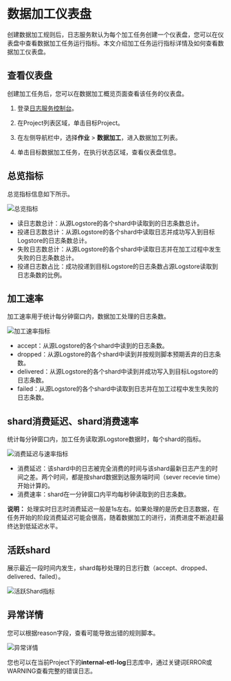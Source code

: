 # 数据加工仪表盘

创建数据加工规则后，日志服务默认为每个加工任务创建一个仪表盘，您可以在仪表盘中查看数据加工任务运行指标。本文介绍加工任务运行指标详情及如何查看数据加工仪表盘。

## 查看仪表盘

创建加工任务后，您可以在数据加工概览页面查看该任务的仪表盘。

1.  登录[日志服务控制台](https://sls.console.aliyun.com)。

2.  在Project列表区域，单击目标Project。

3.  在左侧导航栏中，选择**作业** \> **数据加工**，进入数据加工列表。

4.  单击目标数据加工任务，在执行状态区域，查看仪表盘信息。


## 总览指标

总览指标信息如下所示。

![总览指标](https://static-aliyun-doc.oss-accelerate.aliyuncs.com/assets/img/zh-CN/7353749951/p59333.png)

-   读日志数总计：从源Logstore的各个shard中读取到的日志条数总计。
-   投递日志数总计：从源Logstore的各个shard中读取日志并成功写入到目标Logstore的日志条数总计。
-   失败日志数总计：从源Logstore的各个shard中读取日志并在加工过程中发生失败的日志条数总计。
-   投递日志数占比：成功投递到目标Logstore的日志条数占源Logstore读取到日志条数的比例。

## 加工速率

加工速率用于统计每分钟窗口内，数据加工处理的日志条数。

![加工速率指标](https://static-aliyun-doc.oss-accelerate.aliyuncs.com/assets/img/zh-CN/8353749951/p59334.png)

-   accept：从源Logstore的各个shard中读到的日志条数。
-   dropped：从源Logstore的各个shard中读到并按规则脚本预期丢弃的日志条数。
-   delivered：从源Logstore的各个shard中读到并成功写入到目标Logstore的日志条数。
-   failed：从源Logstore的各个shard中读取到日志并在加工过程中发生失败的日志条数。

## shard消费延迟、shard消费速率

统计每分钟窗口内，加工任务读取源Logstore数据时，每个shard的指标。

![消费延迟与速率指标](https://static-aliyun-doc.oss-accelerate.aliyuncs.com/assets/img/zh-CN/8353749951/p59336.png)

-   消费延迟：该shard中的日志被完全消费的时间与该shard最新日志产生的时间之差。两个时间，都是按shard数据到达服务端时间（sever recevie time）开始计算的。
-   消费速率：shard在一分钟窗口内平均每秒钟读取到的日志条数。

**说明：** 处理实时日志时消费延迟一般是1s左右。如果处理的是历史日志数据，在任务开始的阶段消费延迟可能会很高，随着数据加工的进行，消费进度不断追赶最终达到低延迟水平。

## 活跃shard

展示最近一段时间内发生，shard每秒处理的日志行数（accept、dropped、delivered、failed）。

![活跃Shard指标](https://static-aliyun-doc.oss-accelerate.aliyuncs.com/assets/img/zh-CN/8353749951/p59337.png)

## 异常详情

您可以根据reason字段，查看可能导致出错的规则脚本。

![异常详情](https://static-aliyun-doc.oss-accelerate.aliyuncs.com/assets/img/zh-CN/8353749951/p59338.png)

您也可以在当前Project下的**internal-etl-log**日志库中，通过关键词ERROR或WARNING查看完整的错误日志。

